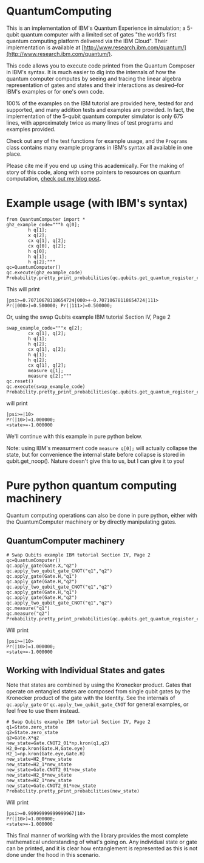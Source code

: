 # QuantumComputing
This is an implementation of IBM's Quantum Experience in simulation; a 5-qubit quantum computer with a limited set of gates "the world’s first quantum computing platform delivered via the IBM Cloud". Their implementation is available at [http://www.research.ibm.com/quantum/](http://www.research.ibm.com/quantum/).

This code allows you to execute code printed from the Quantum Composer in IBM's syntax. It is much easier to dig into the internals of how the quantum computer computes by seeing and tracing the linear algebra representation of gates and states and their interactions as desired–for IBM's examples or for one's own code.

100% of the examples on the IBM tutorial are provided here, tested for and supported, and many addition tests and examples are provided. In fact, the implementation of the 5-qubit quantum computer simulator is only 675 lines, with approximately twice as many lines of test programs and examples provided.

Check out any of the test functions for example usage, and the ```Programs``` class contains many example programs in IBM's syntax all available in one place.

Please cite me if you end up using this academically. For the making of story of this code, along with some pointers to resources on quantum computation, [check out my blog post](https://codexgalactic.com/2016/05/21/5-qubit-quantum-computing-simulator/).


# Example usage (with IBM's syntax)
```
from QuantumComputer import *
ghz_example_code="""h q[0];
		h q[1];
		x q[2];
		cx q[1], q[2];
		cx q[0], q[2];
		h q[0];
		h q[1];
		h q[2];"""
qc=QuantumComputer()
qc.execute(ghz_example_code)
Probability.pretty_print_probabilities(qc.qubits.get_quantum_register_containing("q0").get_state())
```
This will print
```
|psi>=0.70710678118654724|000>+-0.70710678118654724|111>
Pr(|000>)=0.500000; Pr(|111>)=0.500000; 
```

Or, using the swap Qubits example IBM tutorial Section IV, Page 2
```
swap_example_code="""x q[2];
		cx q[1], q[2];
		h q[1];
		h q[2];
		cx q[1], q[2];
		h q[1];
		h q[2];
		cx q[1], q[2];
		measure q[1];
		measure q[2];"""
qc.reset()
qc.execute(swap_example_code)
Probability.pretty_print_probabilities(qc.qubits.get_quantum_register_containing("q2").get_state())
```
will print
```
|psi>=|10>
Pr(|10>)=1.000000; 
<state>=-1.000000
```

We'll continue with this example in pure python below.

Note: using IBM's measurment code ```measure q[0];``` will actually collapse the state, but for convenience the internal state before collapse is stored in qubit.get_noop(). Nature doesn't give this to us, but I can give it to you!


# Pure python quantum computing machinery 
Quantum computing operations can also be done in pure python, either with the QuantumComputer machinery or by directly manipulating gates.
## QuantumComputer machinery

```
# Swap Qubits example IBM tutorial Section IV, Page 2
qc=QuantumComputer()
qc.apply_gate(Gate.X,"q2")
qc.apply_two_qubit_gate_CNOT("q1","q2")
qc.apply_gate(Gate.H,"q1")
qc.apply_gate(Gate.H,"q2")
qc.apply_two_qubit_gate_CNOT("q1","q2")
qc.apply_gate(Gate.H,"q1")
qc.apply_gate(Gate.H,"q2")
qc.apply_two_qubit_gate_CNOT("q1","q2")
qc.measure("q1")
qc.measure("q2")
Probability.pretty_print_probabilities(qc.qubits.get_quantum_register_containing("q1").get_state())
```
Will print
```
|psi>=|10>
Pr(|10>)=1.000000; 
<state>=-1.000000
```

## Working with Individual States and gates

Note that states are combined by using the Kronecker product. Gates that operate on entangled states are composed from single qubit gates by the Kronecker product of the gate with the Identity. See the internals of ```qc.apply_gate``` or ```qc.apply_two_qubit_gate_CNOT``` for general examples, or feel free to use them instead.

```
# Swap Qubits example IBM tutorial Section IV, Page 2
q1=State.zero_state
q2=State.zero_state
q2=Gate.X*q2
new_state=Gate.CNOT2_01*np.kron(q1,q2)
H2_0=np.kron(Gate.H,Gate.eye)
H2_1=np.kron(Gate.eye,Gate.H)
new_state=H2_0*new_state
new_state=H2_1*new_state
new_state=Gate.CNOT2_01*new_state
new_state=H2_0*new_state
new_state=H2_1*new_state
new_state=Gate.CNOT2_01*new_state
Probability.pretty_print_probabilities(new_state)
```

Will print 
```
|psi>=0.99999999999999967|10>
Pr(|10>)=1.000000;
<state>=-1.000000
```

 This final manner of working with the library provides the most complete mathematical understanding of what's going on. Any individual state or gate can be printed, and it is clear how entanglement is represented as this is not done under the hood in this scenario.
